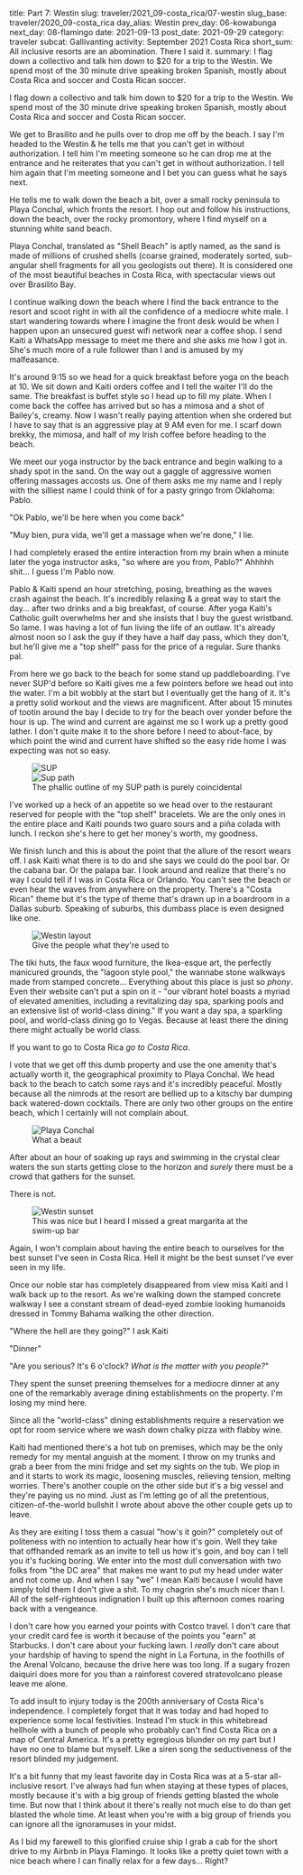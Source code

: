 title: Part 7: Westin
slug: traveler/2021_09-costa_rica/07-westin
slug_base: traveler/2020_09-costa_rica
day_alias: Westin
prev_day: 06-kowabunga
next_day: 08-flamingo
date: 2021-09-13
post_date: 2021-09-29
category: traveler
subcat: Gallivanting
activity: September 2021 Costa Rica
short_sum: All inclusive resorts are an abomination. There I said it.
summary: I flag down a collectivo and talk him down to $20 for a trip to the Westin. We spend most of the 30 minute drive speaking broken Spanish, mostly about Costa Rica and soccer and Costa Rican soccer.

I flag down a collectivo and talk him down to $20 for a trip to the Westin. We
spend most of the 30 minute drive speaking broken Spanish, mostly about Costa
Rica and soccer and Costa Rican soccer.

We get to Brasilito and he pulls over
to drop me off by the beach. I say I'm headed to the Westin & he tells me that
you can't get in without authorization. I tell him I'm meeting someone so he
can drop me at the entrance and he reiterates that you can't get in without
authorization. I tell him again that I'm meeting someone and I bet you can
guess what he says next.

He tells me to walk down the beach a bit, over a small rocky peninsula to Playa
Conchal, which fronts the resort. I hop out and follow his
instructions, down the beach, over the rocky promontory, where I find myself on
a stunning white sand beach.

Playa Conchal, translated as "Shell Beach" is aptly named, as the sand is made of
millions of crushed shells (coarse grained, moderately sorted, sub-angular shell
fragments for all you geologists out there). It is considered one of the most
beautiful beaches in Costa Rica, with spectacular views out over Brasilito Bay.

I continue walking down the beach where I find the back entrance to the resort and
scoot right in with all the confidence of a mediocre white male. I start
wandering towards where I imagine the front desk would be when I happen upon an
unsecured guest wifi network near a coffee shop. I send Kaiti
a WhatsApp message to meet me there and she asks me how I got in. She's much
more of a rule follower than I and is amused by my malfeasance.

It's around 9:15 so we head for a quick breakfast before yoga on the beach at 10.
We sit down and Kaiti orders coffee and I tell the waiter I'll do the same. The
breakfast is buffet style so I head up
to fill my plate. When I come back the coffee has arrived but so has a mimosa
and a shot of Bailey's, creamy. Now I wasn't really paying attention when she
ordered but I have to say that is an aggressive play at 9 AM even for me. I
scarf down brekky, the mimosa, and half of my Irish coffee before heading to the
beach.

We meet our yoga instructor by the back entrance and begin walking
to a shady spot in the sand. On the way out a gaggle of aggressive women offering
massages accosts us.
One of them asks me my name and I reply with the silliest name I could think of
for a pasty gringo from Oklahoma: Pablo. 

"Ok Pablo, we'll be here when you come back"

"Muy bien, pura vida, we'll get a massage when we're done," I lie.

I had completely erased the entire interaction from my brain when a minute later
the yoga instructor asks, "so where are you from, Pablo?" Ahhhhh shit... I guess
I'm Pablo now.

Pablo & Kaiti spend an hour stretching, posing, breathing as the waves crash
against the beach.
It's incredibly relaxing & a great way to start the day... after two drinks
and a big breakfast, of course. After yoga Kaiti's Catholic guilt overwhelms her
and she insists that I buy the guest wristband. So lame. I was having a lot of fun living the life of an outlaw. It's already almost
noon so I ask the guy if they have a half day pass, which they don't, but he'll
give me a "top shelf" pass for the price of a regular. Sure thanks pal.

From here we go back to the beach for some stand up paddleboarding. I've never SUP'd
before so Kaiti gives me a few pointers before we head out into the water. I'm a
bit wobbly at the start but I eventually get the hang of it. It's a pretty solid
workout and the views are magnificent. After about 15 minutes of tootin
around the bay I decide to try for the beach over yonder before
the hour is up. The wind and current are against me so I work up a pretty good
lather. I don't quite make it to the shore before I need to about-face, by
which point the wind and current have shifted so the easy ride home I was expecting
was not so easy.

<figure class="figure">
  <div class="row">
    <div class="col-6">
      <img class="figure-img img-fluid mt-2 rounded" src="/theme/images/traveler/2021_09-costa_rica/westin_sup1.jpg" alt="SUP">
    </div>
    <div class="col-6">
      <img class="figure-img img-fluid mt-2 rounded" src="/theme/images/traveler/2021_09-costa_rica/westin_sup2.PNG" alt="Sup path">
    </div>
  </div>
  <figcaption class="figure-caption">The phallic outline of my SUP path is purely
  coincidental</figcaption>
</figure>

I've worked up a heck of an appetite so we head over to the restaurant
reserved for people with the "top shelf" bracelets. We are the only ones in
the entire place and Kaiti pounds two guaro sours and a pi&ntilde;a colada with
lunch. I reckon she's here to get her money's worth, my goodness.

We finish lunch and this is about the point that the allure of the
resort wears off. I ask Kaiti what there is to do and she says we could do the
pool bar. Or the cabana bar. Or the palapa bar. I look around and realize that
there's no way I could tell if I was in Costa Rica or Orlando. You can't see the
beach or even hear the waves from anywhere on the property. There's a "Costa Rican"
theme but it's the type of theme that's drawn up in a boardroom in a Dallas suburb.
Speaking of suburbs, this dumbass place is even designed like one.

<figure class="figure">
  <img class="figure-img img-fluid mt-2 rounded" src="/theme/images/traveler/2021_09-costa_rica/westin_layout.jpg" alt="Westin layout">
  <figcaption class="figure-caption">Give the people what they're used to</figcaption>
</figure>

The tiki huts, the faux wood furniture, the Ikea-esque art,
the perfectly manicured grounds, the "lagoon style pool," the wannabe stone
walkways made from stamped concrete... Everything about this place is just so
*phony*. Even their website can't put a spin on it - "our vibrant hotel boasts a
myriad of elevated amenities, including a revitalizing day spa, sparking pools
and an extensive list of world-class dining." If you want a day spa, a sparkling
pool, and world-class dining go to Vegas. Because at least there the dining there
might actually be world class.

If you want to go to Costa Rica *go to Costa Rica*.

I vote that we get off this dumb property and use the one amenity that's actually
worth it, the geographical proximity to Playa Conchal. We head back
to the beach to catch some rays and it's incredibly peaceful. Mostly because all
the nimrods at the resort are bellied up to a kitschy bar dumping back
watered-down cocktails. There are only two other groups on the entire beach,
which I certainly will not complain about.

<figure class="figure">
  <img class="figure-img img-fluid mt-2 rounded" src="/theme/images/traveler/2021_09-costa_rica/westin_beach_day.JPEG" alt="Playa Conchal">
  <figcaption class="figure-caption">What a beaut</figcaption>
</figure>

After about an hour of soaking up rays and swimming in the crystal clear waters
the sun starts getting close to the horizon and *surely* there must be a crowd
that gathers for the sunset.

There is not.

<figure class="figure">
  <img class="figure-img img-fluid mt-2 rounded" src="/theme/images/traveler/2021_09-costa_rica/westin_beach_night.JPEG" alt="Westin sunset">
  <figcaption class="figure-caption">This was nice but I heard I missed a great
  margarita at the swim-up bar</figcaption>
</figure>

Again, I won't complain about having the entire beach to ourselves for the best
sunset I've seen in Costa Rica. Hell it might be the best sunset
I've ever seen in my life.

Once our noble star has completely disappeared from view miss Kaiti and I walk
back up to the resort. As we're walking down the stamped concrete walkway I see
a constant stream of dead-eyed zombie looking humanoids dressed in Tommy Bahama
walking the other direction.

"Where the hell are they going?" I ask Kaiti

"Dinner"

"Are you serious? It's 6 o'clock? *What is the matter with you people?*"

They spent the sunset preening themselves for a mediocre dinner at any one of the
remarkably average dining establishments on the property. I'm losing my mind here.

Since all the "world-class" dining establishments require a reservation we opt
for room service where we wash down chalky pizza with flabby wine. 

Kaiti had mentioned there's a hot tub on premises, which may be the only
remedy for my mental anguish at the moment. I throw on my trunks
and grab a beer from the mini fridge and set my sights on the tub. We plop in
and it starts to work its magic, loosening muscles, relieving tension, melting
worries. There's another couple on the other side but it's a big vessel and they're
paying us no mind. Just as I'm letting go of all the pretentious, 
citizen-of-the-world bullshit I wrote about above the other couple gets
up to leave.

As they are exiting I toss them a casual "how's it goin?"
completely out of politeness with no intention to actually hear how it's goin.
Well they take that offhanded remark as an invite to tell us how it's goin, and
boy can I tell you it's fucking boring. We enter into the most dull conversation
with two folks from "the DC area" that makes me want to put my head under water
and not come up. And when I say "we" I mean Kaiti because I would have simply
told them I don't give a shit. To my chagrin she's much nicer than I. All of the
self-righteous indignation I built up this afternoon comes roaring back with a
vengeance.

I don't care how you earned your points with Costco travel. I don't care
that your credit card fee is worth it because of the points you "earn" at
Starbucks. I don't care about your fucking lawn. I *really* don't care about your
hardship of having to spend the night in La Fortuna, in the foothills of the
Arenal Volcano, because the drive
here was too long. If a sugary frozen daiquiri does more for you than a rainforest
covered stratovolcano please leave me alone.

To add insult to injury today is the 200th anniversary of Costa Rica's
independence. I completely forgot that it was today and had hoped to
experience some local festivities. Instead I'm stuck in this whitebread hellhole
with a bunch of people who probably can't find Costa Rica on a map of Central
America. It's a pretty egregious blunder on my part but I have no one to
blame but myself. Like a siren song the seductiveness of the resort blinded my
judgement.

It's a bit funny that my least favorite day in Costa Rica was at a 5-star
all-inclusive resort. I've always had fun when staying at these types of places,
mostly because it's with a big group of friends getting blasted the whole time.
But now that I think about it there's really not much else to do than get
blasted the whole time. At least when you're with a big group of friends you can
ignore all the ignoramuses in your midst.

As I bid my farewell to this glorified cruise ship I grab a cab for the short
drive to my Airbnb in Playa Flamingo. It looks like a pretty quiet town with a
nice beach where I can finally relax for a few days... Right?
